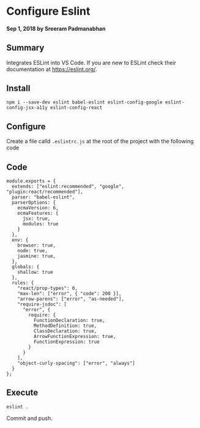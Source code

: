 # Configure Eslint

#### Sep 1, 2018 by Sreeram Padmanabhan

## Summary

Integrates ESLint into VS Code. If you are new to ESLint check their documentation at https://eslint.org/.

## Install

`npm i --save-dev eslint babel-eslint eslint-config-google eslint-config-jsx-a11y eslint-config-react`

## Configure

Create a file calld `.eslintrc.js` at the root of the project with the following code

## Code

    module.exports = {
      extends: ["eslint:recommended", "google", "plugin:react/recommended"],
      parser: "babel-eslint",
      parserOptions: {
        ecmaVersion: 6,
        ecmaFeatures: {
          jsx: true,
          modules: true
        }
      },
      env: {
        browser: true,
        node: true,
        jasmine: true,
      },
      globals: {
        shallow: true
      },
      rules: {
        "react/prop-types": 0,
        "max-len": ["error", { "code": 200 }],
        "arrow-parens": ["error", "as-needed"],
        "require-jsdoc": [
          "error", {
            require: {
              FunctionDeclaration: true,
              MethodDefinition: true,
              ClassDeclaration: true,
              ArrowFunctionExpression: true,
              FunctionExpression: true
            }
          }
        ],
        "object-curly-spacing": ["error", "always"]
      }
    };

## Execute

`eslint .`


Commit and push.
